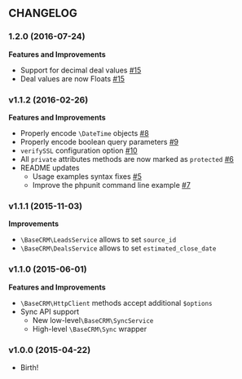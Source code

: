 ## CHANGELOG


### 1.2.0 (2016-07-24)

**Features and Improvements**

* Support for decimal deal values [#15](https://github.com/basecrm/basecrm-php/pull/15)
* Deal values are now Floats [#15](https://github.com/basecrm/basecrm-php/pull/15)

### v1.1.2 (2016-02-26)

**Features and Improvements**

* Properly encode `\DateTime` objects [#8](https://github.com/basecrm/basecrm-php/pull/8)
* Properly encode boolean query parameters [#9](https://github.com/basecrm/basecrm-php/pull/9)
* `verifySSL` configuration option [#10](https://github.com/basecrm/basecrm-php/pull/10)
* All `private` attributes methods are now marked as `protected` [#6](https://github.com/basecrm/basecrm-php/pull/6)
* README updates
  * Usage examples syntax fixes [#5](https://github.com/basecrm/basecrm-php/pull/5)
  * Improve the phpunit command line example [#7](https://github.com/basecrm/basecrm-php/pull/7)

### v1.1.1 (2015-11-03)

**Improvements**

* `\BaseCRM\LeadsService` allows to set `source_id`
* `\BaseCRM\DealsService` allows to set `estimated_close_date`

### v1.1.0 (2015-06-01)

**Features and Improvements**

* `\BaseCRM\HttpClient` methods accept additional `$options` 
* Sync API support
  * New low-level`\BaseCRM\SyncService`
  * High-level `\BaseCRM\Sync` wrapper

### v1.0.0 (2015-04-22)

* Birth!
